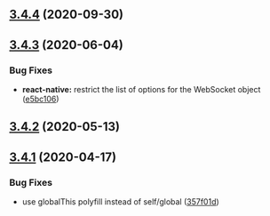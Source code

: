 ## [3.4.4](https://github.com/socketio/engine.io-client/compare/3.4.3...3.4.4) (2020-09-30)



## [3.4.3](https://github.com/socketio/engine.io-client/compare/3.4.2...3.4.3) (2020-06-04)


### Bug Fixes

* **react-native:** restrict the list of options for the WebSocket object ([e5bc106](https://github.com/socketio/engine.io-client/commit/e5bc1063cc90a7b6262146c7b5338ffff1ff9e5b))



## [3.4.2](https://github.com/socketio/engine.io-client/compare/3.4.1...3.4.2) (2020-05-13)



## [3.4.1](https://github.com/socketio/engine.io-client/compare/3.4.0...3.4.1) (2020-04-17)


### Bug Fixes

* use globalThis polyfill instead of self/global ([357f01d](https://github.com/socketio/engine.io-client/commit/357f01d90448d8565b650377bc7cabb351d991bd))



